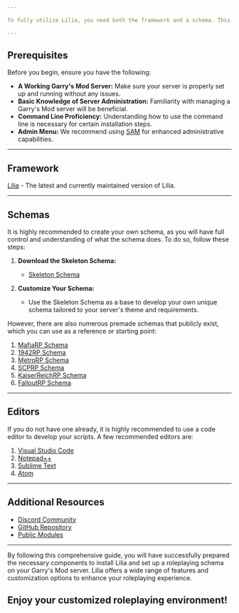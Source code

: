 ```yaml
---

To fully utilize Lilia, you need both the framework and a schema. This guide will walk you through the necessary steps to set up Lilia on your Garry's Mod server, ensuring a smooth and efficient installation process.

---
```


## Prerequisites

Before you begin, ensure you have the following:

- **A Working Garry's Mod Server:** Make sure your server is properly set up and running without any issues.
- **Basic Knowledge of Server Administration:** Familiarity with managing a Garry's Mod server will be beneficial.
- **Command Line Proficiency:** Understanding how to use the command line is necessary for certain installation steps.
- **Admin Menu:** We recommend using [SAM](https://www.gmodstore.com/market/view/sam) for enhanced administrative capabilities.

---

## Framework
[Lilia](https://github.com/LiliaFramework/Lilia) - The latest and currently maintained version of Lilia.

---

## Schemas

It is highly recommended to create your own schema, as you will have full control and understanding of what the schema does. To do so, follow these steps:

1. **Download the Skeleton Schema:**
    - [Skeleton Schema](https://github.com/LiliaFramework/Skeleton)

2. **Customize Your Schema:**
    - Use the Skeleton Schema as a base to develop your own unique schema tailored to your server's theme and requirements.

However, there are also numerous premade schemas that publicly exist, which you can use as a reference or starting point:

1. [MafiaRP Schema](https://github.com/LiliaFramework/MafiaRP)
2. [1942RP Schema](https://github.com/LiliaFramework/1942RP)
3. [MetroRP Schema](https://github.com/LiliaFramework/MetroRP)
4. [SCPRP Schema](https://github.com/LiliaFramework/SCPRP)
5. [KaiserReichRP Schema](https://github.com/LiliaFramework/KaiserReichRP)
6. [FalloutRP Schema](https://github.com/LiliaFramework/FalloutRP)

---

## Editors

If you do not have one already, it is highly recommended to use a code editor to develop your scripts. A few recommended editors are:

1. [Visual Studio Code](https://code.visualstudio.com/)
2. [Notepad++](https://notepad-plus-plus.org/)
3. [Sublime Text](https://www.sublimetext.com/)
4. [Atom](https://atom.io/)

---

## Additional Resources

- [Discord Community](https://discord.gg/esCRH5ckbQ)
- [GitHub Repository](https://github.com/LiliaFramework/Lilia/)
- [Public Modules](https://github.com/LiliaFramework/Modules)

---

By following this comprehensive guide, you will have successfully prepared the necessary components to install Lilia and set up a roleplaying schema on your Garry's Mod server. Lilia offers a wide range of features and customization options to enhance your roleplaying experience.

Enjoy your customized roleplaying environment!
---
